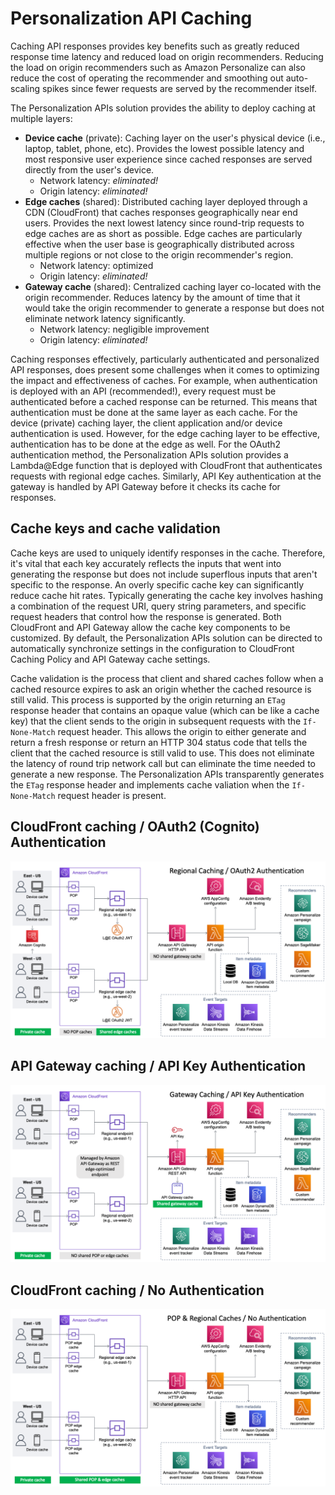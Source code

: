 # Personalization API Caching

Caching API responses provides key benefits such as greatly reduced response time latency and reduced load on origin recommenders. Reducing the load on origin recommenders such as Amazon Personalize can also reduce the cost of operating the recommender and smoothing out auto-scaling spikes since fewer requests are served by the recommender itself.

The Personalization APIs solution provides the ability to deploy caching at multiple layers:

- **Device cache** (private): Caching layer on the user's physical device (i.e., laptop, tablet, phone, etc). Provides the lowest possible latency and most responsive user experience since cached responses are served directly from the user's device.
    - Network latency: _eliminated!_
    - Origin latency: _eliminated!_
- **Edge caches** (shared): Distributed caching layer deployed through a CDN (CloudFront) that caches responses geographically near end users. Provides the next lowest latency since round-trip requests to edge caches are as short as possible. Edge caches are particularly effective when the user base is geographically distributed across multiple regions or not close to the origin recommender's region.
    - Network latency: optimized
    - Origin latency: _eliminated!_
- **Gateway cache** (shared): Centralized caching layer co-located with the origin recommender. Reduces latency by the amount of time that it would take the origin recommender to generate a response but does not eliminate network latency significantly.
    - Network latency: negligible improvement
    - Origin latency: _eliminated!_

Caching responses effectively, particularly authenticated and personalized API responses, does present some challenges when it comes to optimizing the impact and effectiveness of caches. For example, when authentication is deployed with an API (recommended!), every request must be authenticated before a cached response can be returned. This means that authentication must be done at the same layer as each cache. For the device (private) caching layer, the client application and/or device authentication is used. However, for the edge caching layer to be effective, authentication has to be done at the edge as well. For the OAuth2 authentication method, the Personalization APIs solution provides a Lambda@Edge function that is deployed with CloudFront that authenticates requests with regional edge caches. Similarly, API Key authentication at the gateway is handled by API Gateway before it checks its cache for responses.

## Cache keys and cache validation

Cache keys are used to uniquely identify responses in the cache. Therefore, it's vital that each key accurately reflects the inputs that went into generating the response but does not include superflous inputs that aren't specific to the response. An overly specific cache key can significantly reduce cache hit rates. Typically generating the cache key involves hashing a combination of the request URI, query string parameters, and specific request headers that control how the response is generated. Both CloudFront and API Gateway allow the cache key components to be customized. By default, the Personalization APIs solution can be directed to automatically synchronize settings in the configuration to CloudFront Caching Policy and API Gateway cache settings.

Cache validation is the process that client and shared caches follow when a cached resource expires to ask an origin whether the cached resource is still valid. This process is supported by the origin returning an `ETag` response header that contains an opaque value (which can be like a cache key) that the client sends to the origin in subsequent requests with the `If-None-Match` request header. This allows the origin to either generate and return a fresh response or return an HTTP 304 status code that tells the client that the cached resource is still valid to use. This does not eliminate the latency of round trip network call but can eliminate the time needed to generate a new response. The Personalization APIs transparently generates the `ETag` response header and implements cache valiation when the `If-None-Match` request header is present.

## CloudFront caching / OAuth2 (Cognito) Authentication

![Deployment Architecture OAuth2 Auth](../images/architecture-oauth2.png)

## API Gateway caching / API Key Authentication

![Deployment Architecture API Key Auth](../images/architecture-apikey.png)

## CloudFront caching / No Authentication

![Deployment Architecture No-Auth](../images/architecture-noauth.png)

